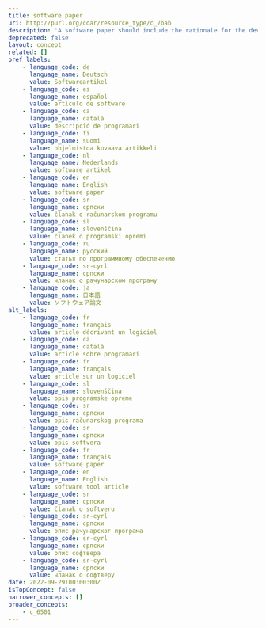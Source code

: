 ```yaml
---
title: software paper
uri: http://purl.org/coar/resource_type/c_7bab
description: 'A software paper should include the rationale for the development of the tool and details of the code used for its construction. [Source: Adapted from https://f1000research.com/for-authors/article-guidelines/software-tool-articles ]'
deprecated: false
layout: concept
related: []
pref_labels:
    - language_code: de
      language_name: Deutsch
      value: Softwareartikel
    - language_code: es
      language_name: español
      value: artículo de software
    - language_code: ca
      language_name: català
      value: descripció de programari
    - language_code: fi
      language_name: suomi
      value: ohjelmistoa kuvaava artikkeli
    - language_code: nl
      language_name: Nederlands
      value: software artikel
    - language_code: en
      language_name: English
      value: software paper
    - language_code: sr
      language_name: српски
      value: članak o računarskom programu
    - language_code: sl
      language_name: slovenščina
      value: članek o programski opremi
    - language_code: ru
      language_name: русский
      value: статья по программному обеспечению
    - language_code: sr-cyrl
      language_name: српски
      value: чланак о рачунарском програму
    - language_code: ja
      language_name: 日本語
      value: ソフトウェア論文
alt_labels:
    - language_code: fr
      language_name: français
      value: article décrivant un logiciel
    - language_code: ca
      language_name: català
      value: article sobre programari
    - language_code: fr
      language_name: français
      value: article sur un logiciel
    - language_code: sl
      language_name: slovenščina
      value: opis programske opreme
    - language_code: sr
      language_name: српски
      value: opis računarskog programa
    - language_code: sr
      language_name: српски
      value: opis softvera
    - language_code: fr
      language_name: français
      value: software paper
    - language_code: en
      language_name: English
      value: software tool article
    - language_code: sr
      language_name: српски
      value: članak o softveru
    - language_code: sr-cyrl
      language_name: српски
      value: опис рачунарског програма
    - language_code: sr-cyrl
      language_name: српски
      value: опис софтвера
    - language_code: sr-cyrl
      language_name: српски
      value: чланак о софтверу
date: 2022-09-29T00:00:00Z
isTopConcept: false
narrower_concepts: []
broader_concepts:
    - c_6501
---
```


